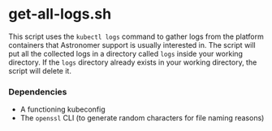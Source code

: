 # get-all-logs.sh

This script uses the `kubectl logs` command to gather logs from the platform containers that Astronomer support is usually interested in. The script will put all the collected logs in a directory called `logs` inside your working directory. If the `logs` directory already exists in your working directory, the script will delete it.

### Dependencies
* A functioning kubeconfig
* The `openssl` CLI (to generate random characters for file naming reasons)